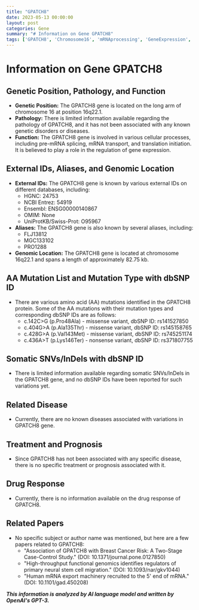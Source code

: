 ```yaml
---
title: "GPATCH8"
date: 2023-05-13 00:00:00
layout: post
categories: Gene
summary: "# Information on Gene GPATCH8"
tags: ['GPATCH8', 'Chromosome16', 'mRNAprocessing', 'GeneExpression', 'MissenseVariant', 'NonsenseVariant', 'BreastCancer', 'NeuralStemCells']
---
```


# Information on Gene GPATCH8

## Genetic Position, Pathology, and Function
- **Genetic Position:** The GPATCH8 gene is located on the long arm of chromosome 16 at position 16q22.1.
- **Pathology:** There is limited information available regarding the pathology of GPATCH8, and it has not been associated with any known genetic disorders or diseases.
- **Function:** The GPATCH8 gene is involved in various cellular processes, including pre-mRNA splicing, mRNA transport, and translation initiation. It is believed to play a role in the regulation of gene expression. 

## External IDs, Aliases, and Genomic Location 
- **External IDs:** The GPATCH8 gene is known by various external IDs on different databases, including:
    - HGNC: 24753
    - NCBI Entrez: 54919
    - Ensembl: ENSG00000140867
    - OMIM: None
    - UniProtKB/Swiss-Prot: O95967
- **Aliases:** The GPATCH8 gene is also known by several aliases, including:
    - FLJ13812
    - MGC133102
    - PRO1288
- **Genomic Location:** The GPATCH8 gene is located at chromosome 16q22.1 and spans a length of approximately 82.75 kb.

## AA Mutation List and Mutation Type with dbSNP ID
- There are various amino acid (AA) mutations identified in the GPATCH8 protein. Some of the AA mutations with their mutation types and corresponding dbSNP IDs are as follows:
    - c.142C>G (p.Pro48Ala) - missense variant, dbSNP ID: rs141527850
    - c.404G>A (p.Ala135Thr) - missense variant, dbSNP ID: rs145158765
    - c.428G>A (p.Val143Met) - missense variant, dbSNP ID: rs745251174
    - c.436A>T (p.Lys146Ter) - nonsense variant, dbSNP ID: rs371807755

## Somatic SNVs/InDels with dbSNP ID
- There is limited information available regarding somatic SNVs/InDels in the GPATCH8 gene, and no dbSNP IDs have been reported for such variations yet.

## Related Disease
- Currently, there are no known diseases associated with variations in GPATCH8 gene.

## Treatment and Prognosis
- Since GPATCH8 has not been associated with any specific disease, there is no specific treatment or prognosis associated with it.

## Drug Response
- Currently, there is no information available on the drug response of GPATCH8.

## Related Papers
- No specific subject or author name was mentioned, but here are a few papers related to GPATCH8:
    - "Association of GPATCH8 with Breast Cancer Risk: A Two-Stage Case-Control Study." (DOI: 10.1371/journal.pone.0127850)
    - "High-throughput functional genomics identifies regulators of primary neural stem cell migration." (DOI: 10.1093/nar/gkv1044)
    - "Human mRNA export machinery recruited to the 5' end of mRNA." (DOI: 10.1101/gad.450208)

**_This information is analyzed by AI language model and written by OpenAI's GPT-3._**